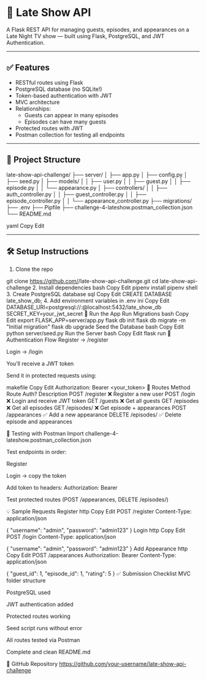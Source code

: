 # 🌙 Late Show API

A Flask REST API for managing guests, episodes, and appearances on a Late Night TV show — built using Flask, PostgreSQL, and JWT Authentication.

---

## ✅ Features

- RESTful routes using Flask
- PostgreSQL database (no SQLite!)
- Token-based authentication with JWT
- MVC architecture
- Relationships:
  - Guests can appear in many episodes
  - Episodes can have many guests
- Protected routes with JWT
- Postman collection for testing all endpoints

---

## 📁 Project Structure

late-show-api-challenge/
├── server/
│ ├── app.py
│ ├── config.py
│ ├── seed.py
│ ├── models/
│ │ ├── user.py
│ │ ├── guest.py
│ │ ├── episode.py
│ │ └── appearance.py
│ ├── controllers/
│ │ ├── auth_controller.py
│ │ ├── guest_controller.py
│ │ ├── episode_controller.py
│ │ └── appearance_controller.py
├── migrations/
├── .env
├── Pipfile
├── challenge-4-lateshow.postman_collection.json
└── README.md

yaml
Copy
Edit

---

## 🛠 Setup Instructions

1. Clone the repo

git clone https://github.com/<your-username>/late-show-api-challenge.git
cd late-show-api-challenge
2. Install dependencies
bash
Copy
Edit
pipenv install
pipenv shell
3. Create PostgreSQL database
sql
Copy
Edit
CREATE DATABASE late_show_db;
4. Add environment variables in .env
ini
Copy
Edit
DATABASE_URI=postgresql://<username>:<password>@localhost:5432/late_show_db
SECRET_KEY=your_jwt_secret
🔧 Run the App
Run Migrations
bash
Copy
Edit
export FLASK_APP=server/app.py
flask db init
flask db migrate -m "Initial migration"
flask db upgrade
Seed the Database
bash
Copy
Edit
python server/seed.py
Run the Server
bash
Copy
Edit
flask run
🔐 Authentication Flow
Register → /register

Login → /login

You’ll receive a JWT token

Send it in protected requests using:

makefile
Copy
Edit
Authorization: Bearer <your_token>
📡 Routes
Method	Route	Auth?	Description
POST	/register	❌	Register a new user
POST	/login	❌	Login and receive JWT token
GET	/guests	❌	Get all guests
GET	/episodes	❌	Get all episodes
GET	/episodes/<id>	❌	Get episode + appearances
POST	/appearances	✅	Add a new appearance
DELETE	/episodes/<id>	✅	Delete episode and appearances

🧪 Testing with Postman
Import challenge-4-lateshow.postman_collection.json

Test endpoints in order:

Register

Login → copy the token

Add token to headers:
Authorization: Bearer <token>

Test protected routes (POST /appearances, DELETE /episodes/<id>)

💡 Sample Requests
Register
http
Copy
Edit
POST /register
Content-Type: application/json

{
  "username": "admin",
  "password": "admin123"
}
Login
http
Copy
Edit
POST /login
Content-Type: application/json

{
  "username": "admin",
  "password": "admin123"
}
Add Appearance
http
Copy
Edit
POST /appearances
Authorization: Bearer <token>
Content-Type: application/json

{
  "guest_id": 1,
  "episode_id": 1,
  "rating": 5
}
✅ Submission Checklist
 MVC folder structure

 PostgreSQL used

 JWT authentication added

 Protected routes working

 Seed script runs without error

 All routes tested via Postman

 Complete and clean README.md

🔗 GitHub Repository
https://github.com/your-username/late-show-api-challenge

